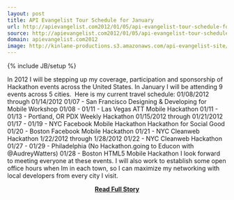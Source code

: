 ```yaml
---
layout: post
title: API Evangelist Tour Schedule for January
url: http://apievangelist.com2012/01/05/api-evangelist-tour-schedule-for-january/
source: http://apievangelist.com2012/01/05/api-evangelist-tour-schedule-for-january/
domain: apievangelist.com2012
image: http://kinlane-productions.s3.amazonaws.com/api-evangelist-site/blog/tag-cloud-hackathon.png
---
```

{% include JB/setup %}<p>In 2012 I will be stepping up my coverage, participation and sponsorship of Hackathon events across the United States. In January I will be attending 9 events across 5 cities.  Here is my current travel schedule: 01/08/2012 through 01/14/2012 01/07 - San Francisco Designing &amp; Developing for Mobile Workshop 01/08 - 01/11 - Las Vegas ATT Mobile Hackathon 01/11 - 01/13 - Portland, OR PDX Weekly Hackathon 01/15/2012 through 01/21/2012 01/17 - 01/19 - NYC Facebook Mobile Hackathon Hackathon for Social Good 01/20 - Boston Facebook Mobile Hackathon 01/21 - NYC Cleanweb Hackathon 1/22/2012 through 1/28/2012 01/22 - NYC Cleanweb Hackathon 01/27 - 01/29 - Philadelphia (No Hackathon.going to Educon with @AudreyWatters) 01/28 - Boston HTML5 Mobile Hackathon I look forward to meeting everyone at these events. I will also work to establish some open office hours when Im in each town, so I can maximize my networking with local developers from every city I visit.</p>
<center><p><a href="http://apievangelist.com2012/01/05/api-evangelist-tour-schedule-for-january/" style='padding:25px; font-sze:18px; font-weight: bold;'>Read Full Story</a></p></center>
